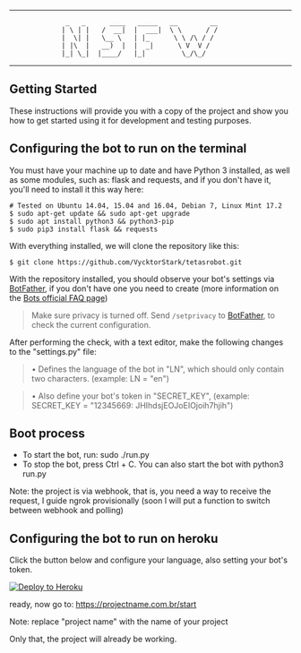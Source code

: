 * * *
                  _   _      ____   _____   __        __
                 | \ | |   /  __|  |  ___|  \ \      / /
                 |  \| |   \__ \   | |_      \ \ /\ / / 
                 | |\  |   __)  |  |  _|      \ V  V /  
                 |_| \_|  |____/   |_|         \_/\_/   

* * *

## Getting Started

These instructions will provide you with a copy of the project and show you how to get started using it for development and testing purposes.

## Configuring the bot to run on the terminal
You must have your machine up to date and have Python 3 installed, as well as some modules, such as: flask and requests, and if you don't have it, you'll need to install it this way here:
```
# Tested on Ubuntu 14.04, 15.04 and 16.04, Debian 7, Linux Mint 17.2
$ sudo apt-get update && sudo apt-get upgrade   
$ sudo apt install python3 && python3-pip
$ sudo pip3 install flask && requests 
```
With everything installed,  we will clone the repository like this:

```
$ git clone https://github.com/VycktorStark/tetasrobot.git
```

With the repository installed, you should observe your bot's settings via [BotFather](http://telegram.me/BotFather), if you don't have one you need to create (more information on the [Bots official FAQ page](https://core.telegram.org/bots/faq#what-messages-will-my-bot-get))

> Make sure privacy is turned off. Send `/setprivacy` to [BotFather](http://telegram.me/BotFather), to check the current configuration.

After performing the check, with a text editor, make the following changes to the "settings.py" file:
> •   Defines the language of the bot in "LN", which should only contain two characters. (example: LN = "en")

> •   Also define your bot's token in "SECRET_KEY", (example: SECRET_KEY = "12345669: JHIhdsjEOJoEIOjoih7hjih")

## Boot process

- To start the bot, run: sudo ./run.py
- To stop the bot, press Ctrl + C.
You can also start the bot with python3 run.py

Note: the project is via webhook, that is, you need a way to receive the request, I guide ngrok provisionally (soon I will put a function to switch between webhook and polling)

## Configuring the bot to run on heroku

Click the button below and configure your language, also setting your bot's token.

[![Deploy to Heroku](https://www.herokucdn.com/deploy/button.svg)](https://heroku.com/deploy)

ready, now go to: https://projectname.com.br/start

Note: replace "project name" with the name of your project

Only that, the project will already be working.
